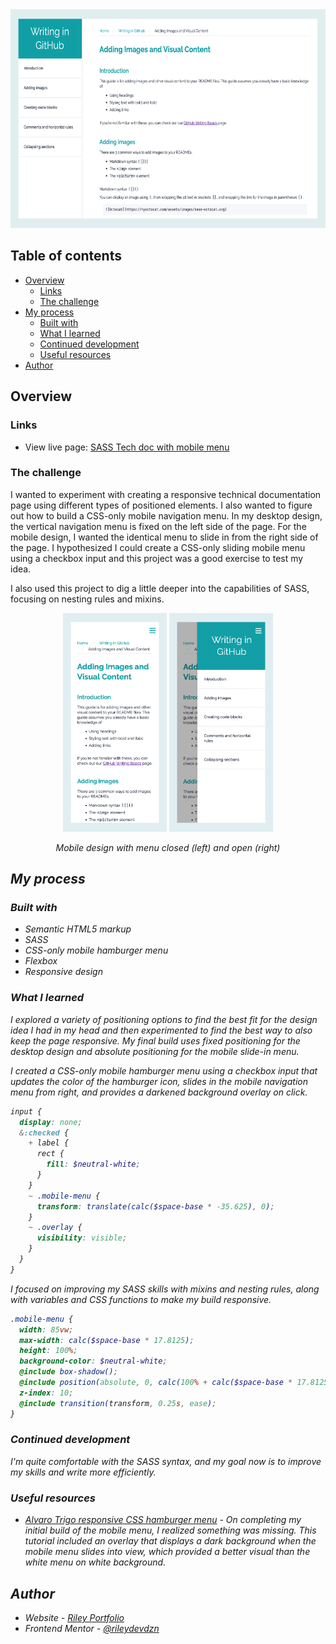<div align="center">
  <img 
    src="./sass techdoc bg.png"
    alt="Technical documentation page with guidance for how to add images and visual elements when writing in GitHub"
    height="350px">
</div>

## Table of contents

- [Overview](#overview)
  - [Links](#links)  
  - [The challenge](#the-challenge)
- [My process](#my-process)
  - [Built with](#built-with)
  - [What I learned](#what-i-learned)
  - [Continued development](#continued-development)
  - [Useful resources](#useful-resources)
- [Author](#author)

## Overview

### Links

- View live page: [SASS Tech doc with mobile menu](https://rileydevdzn.github.io/sass-tech-doc/)

### The challenge

I wanted to experiment with creating a responsive technical documentation page using different types of positioned elements. I also wanted to figure out how to build a CSS-only mobile navigation menu. In my desktop design, the vertical navigation menu is fixed on the left side of the page. For the mobile design, I wanted the identical menu to slide in from the right side of the page. I hypothesized I could create a CSS-only sliding mobile menu using a checkbox input and this project was a good exercise to test my idea.

I also used this project to dig a little deeper into the capabilities of SASS, focusing on nesting rules and mixins.

<div align="center">
  <img
    src="./techdoc mobile-closed bg.png"
    alt="Mobile version of technical documentation page showing hamburger menu in upper right corner"
    height="350px">
  <img 
    src="./techdoc mobile-open bg.png"
    alt="Mobile version of technical documentation page showing visible navigation menu after clicking hamburger menu"
    height="350px">
  <p><em>Mobile design with menu closed (left) and open (right)<em></p>
</div>

## My process

### Built with

- Semantic HTML5 markup
- SASS
- CSS-only mobile hamburger menu
- Flexbox
- Responsive design


### What I learned

I explored a variety of positioning options to find the best fit for the design idea I had in my head and then experimented to find the best way to also keep the page responsive. My final build uses fixed positioning for the desktop design and absolute positioning for the mobile slide-in menu.

I created a CSS-only mobile hamburger menu using a checkbox input that updates the color of the hamburger icon, slides in the mobile navigation menu from right, and provides a darkened background overlay on click.

```scss
input {
  display: none;
  &:checked {
    + label {
      rect {
        fill: $neutral-white;
      }
    }
    ~ .mobile-menu {
      transform: translate(calc($space-base * -35.625), 0);
    }
    ~ .overlay {
      visibility: visible;
    }
  }
}
```

I focused on improving my SASS skills with mixins and nesting rules, along with variables and CSS functions to make my build responsive.

```scss
.mobile-menu {
  width: 85vw;
  max-width: calc($space-base * 17.8125);
  height: 100%;
  background-color: $neutral-white;
  @include box-shadow();
  @include position(absolute, 0, calc(100% + calc($space-base * 17.8125)));
  z-index: 10;
  @include transition(transform, 0.25s, ease);
}
```

### Continued development

I'm quite comfortable with the SASS syntax, and my goal now is to improve my skills and write more efficiently. 

### Useful resources

- [Alvaro Trigo responsive CSS hamburger menu](https://alvarotrigo.com/blog/hamburger-menu-css-responsive/) - On completing my initial build of the mobile menu, I realized something was missing. This tutorial included an overlay that displays a dark background when the mobile menu slides into view, which provided a better visual than the white menu on white background. 

## Author

- Website - [Riley Portfolio](https://rileydevdzn.webflow.io)
- Frontend Mentor - [@rileydevdzn](https://www.frontendmentor.io/profile/rileydevdzn)
